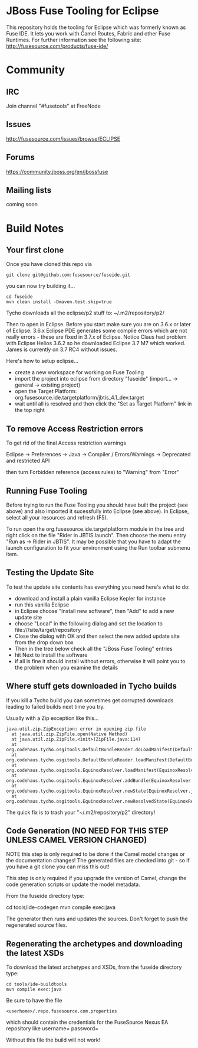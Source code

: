 JBoss Fuse Tooling for Eclipse
================

This repository holds the tooling for Eclipse which was formerly known as Fuse IDE. It lets you work with Camel Routes, Fabric and other Fuse Runtimes.
For further information see the following site: http://fusesource.com/products/fuse-ide/

Community
================

IRC
----------------
Join channel "#fusetools" at FreeNode

Issues
----------------
http://fusesource.com/issues/browse/ECLIPSE

Forums
----------------
https://community.jboss.org/en/jbossfuse

Mailing lists
----------------
coming soon



Build Notes
================

Your first clone
----------------
Once you have cloned this repo via

    git clone git@github.com:fusesource/fuseide.git
    
you can now try building it...

    cd fuseide
    mvn clean install -Dmaven.test.skip=true

Tycho downloads all the eclipse/p2 stuff to: ~/.m2/repository/p2/

Then to open in Eclipse. Before you start make sure you are on 3.6.x or later of Eclipse.
3.6.x Eclipse PDE generates some compile errors which are not really errors - these are fixed in 3.7.x of Eclipse.
Notice Claus had problem with Eclipse Helios 3.6.2 so he downloaded Eclipse 3.7 M7 which worked. James is currently on 3.7 RC4 without issues.

Here's how to setup eclipse...

* create a new workspace for working on Fuse Tooling
* import the project into eclipse from directory "fuseide" (import... -> general -> existing project)
* open the Target Platform: org.fusesource.ide.targetplatform/jbtis_4.1_dev.target
* wait until all is resolved and then click the "Set as Target Platform" link in the top right


To remove Access Restriction errors
-----------------------------------
To get rid of the final Access restriction warnings

  Eclipse -> Preferences -> Java -> Compiler / Errors/Warnings -> Deprecated and restricted API

then turn Forbidden reference (access rules) to "Warning" from "Error"


Running Fuse Tooling
----------------

Before trying to run the Fuse Tooling you should have built the project (see above) and also imported it sucessfully into Eclipse (see above). 
In Eclipse, select all your resources and refresh (F5).

To run open the org.fusesource.ide.targetplatform module in the tree and right click on the file "Rider in JBTIS.launch". Then choose the menu entry "Run as -> Rider in JBTIS".
It may be possible that you have to adapt the launch configuration to fit your environment using the Run toolbar submenu item.


Testing the Update Site
----------------

To test the update site contents has everything you need here's what to do:

* download and install a plain vanilla Eclipse Kepler for instance
* run this vanilla Eclipse
* in Eclipse choose "Install new software", then "Add" to add a new update site
* choose "Local" in the following dialog and set the location to file://<your path to fuseide>/site/target/repository
* Close the dialog with OK and then select the new added update site from the drop down box
* Then in the tree below check all the "JBoss Fuse Tooling" entries
* hit Next to install the software
* if all is fine it should install without errors, otherwise it will point you to the problem when you examine the details


Where stuff gets downloaded in Tycho builds
----------------

If you kill a Tycho build you can sometimes get corrupted downloads leading to failed builds next time you try.

Usually with a Zip exception like this...

    java.util.zip.ZipException: error in opening zip file
      at java.util.zip.ZipFile.open(Native Method)
      at java.util.zip.ZipFile.<init>(ZipFile.java:114)
      at org.codehaus.tycho.osgitools.DefaultBundleReader.doLoadManifest(DefaultBundleReader.java:85)
      at org.codehaus.tycho.osgitools.DefaultBundleReader.loadManifest(DefaultBundleReader.java:47)
      at org.codehaus.tycho.osgitools.EquinoxResolver.loadManifest(EquinoxResolver.java:199)
      at org.codehaus.tycho.osgitools.EquinoxResolver.addBundle(EquinoxResolver.java:175)
      at org.codehaus.tycho.osgitools.EquinoxResolver.newState(EquinoxResolver.java:157)
      at org.codehaus.tycho.osgitools.EquinoxResolver.newResolvedState(EquinoxResolver.java:52)

The quick fix is to trash your "~/.m2/repository/p2" directory!


Code Generation (NO NEED FOR THIS STEP UNLESS CAMEL VERSION CHANGED)
----------------

NOTE this step is only required to be done if the Camel model changes or the documentation changes!
The generated files are checked into git - so if you have a git clone you can miss this out!

This step is only required if you upgrade the version of Camel, change the code generation scripts or update the model metadata.

From the fuseide directory type:

  cd tools/ide-codegen
  mvn compile exec:java

The generator then runs and updates the sources. Don't forget to push the regenerated source files.


Regenerating the archetypes and downloading the latest XSDs
----------------

To download the latest archetypes and XSDs, from the fuseide directory type:

    cd tools/ide-buildtools
    mvn compile exec:java

Be sure to have the file 

    <userhome>/.repo.fusesource.com.properties

which should contain the credentials for the FuseSource Nexus EA repository like
    username=<your login>
    password=<your password>

Without this file the build will not work!

